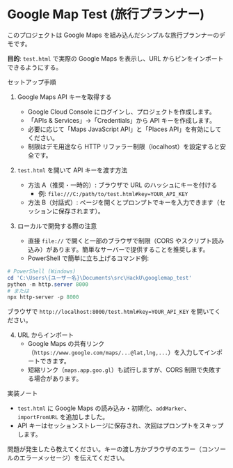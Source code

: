 # Google Map Test (旅行プランナー)

このプロジェクトは Google Maps を組み込んだシンプルな旅行プランナーのデモです。

**目的**: `test.html` で実際の Google Maps を表示し、URL からピンをインポートできるようにする。

セットアップ手順

1. Google Maps API キーを取得する

   - Google Cloud Console にログインし、プロジェクトを作成します。
   - 「APIs & Services」→「Credentials」から API キーを作成します。
   - 必要に応じて「Maps JavaScript API」と「Places API」を有効にしてください。
   - 制限はデモ用途なら HTTP リファラー制限（localhost）を設定すると安全です。

2. `test.html` を開いて API キーを渡す方法

   - 方法 A（推奨・一時的）: ブラウザで URL のハッシュにキーを付ける
     - 例: `file:///C:/path/to/test.html#key=YOUR_API_KEY`
   - 方法 B（対話式）: ページを開くとプロンプトでキーを入力できます（セッションに保存されます）。

3. ローカルで開発する際の注意
   - 直接 `file://` で開くと一部のブラウザで制限（CORS やスクリプト読み込み）があります。簡単なサーバーで提供することを推奨します。
   - PowerShell で簡単に立ち上げるコマンド例:

```powershell
# PowerShell (Windows)
cd 'C:\Users\{ユーザー名}\Documents\src\HackU\googlemap_test'
python -m http.server 8000
# または
npx http-server -p 8000
```

ブラウザで `http://localhost:8000/test.html#key=YOUR_API_KEY` を開いてください。

4. URL からインポート
   - Google Maps の共有リンク（`https://www.google.com/maps/...@lat,lng,...`）を入力してインポートできます。
   - 短縮リンク（`maps.app.goo.gl`）も試行しますが、CORS 制限で失敗する場合があります。

実装ノート

- `test.html` に Google Maps の読み込み・初期化、`addMarker`、`importFromURL` を追加しました。
- API キーはセッションストレージに保存され、次回はプロンプトをスキップします。

問題が発生したら教えてください。キーの渡し方かブラウザのエラー（コンソールのエラーメッセージ）を伝えてください。
